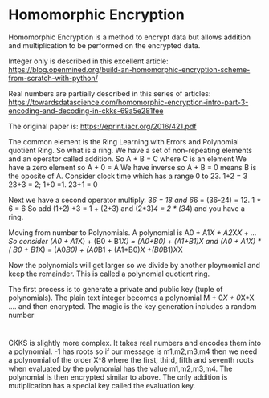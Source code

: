 # Homomorphic Encryption

Homomorphic Encryption is a method to encrypt data but allows addition and multiplication to be performed on the encrypted data.

Integer only is described in this excellent article:
https://blog.openmined.org/build-an-homomorphic-encryption-scheme-from-scratch-with-python/


Real numbers are partially described in this series of articles:
https://towardsdatascience.com/homomorphic-encryption-intro-part-3-encoding-and-decoding-in-ckks-69a5e281fee

The original paper is:
https://eprint.iacr.org/2016/421.pdf 

The common element is the Ring Learning with Errors and Polynomial quotient Ring.
So what is a ring.
We have a set of non-repeating elements and an operator called addition. So A + B  = C where C is an element
We have a zero element so A + 0 = A
We have inverse so A + B = 0 means B is the oposite of A.
Consider clock time which has a range 0 to 23.  1+2 = 3 23+3 = 2; 1+0 =1. 23+1 = 0

Next we have a second operator multiply.  3*6 = 18 and 6*6 = (36-24) = 12. 1 * 6 = 6 
So add (1+2) +3 = 1 + (2+3) and (2*3)*4 = 2 * (3*4) and you have a ring.

Moving from number to Polynomials. A polynomial is A0 + A1*X + A2*X*X + ...
So consider (A0 + A1*X) +  (B0 + B1*X) = (A0+B0) + (A1+B1)*X 
and (A0 + A1*X) * ( B0 + B1*X) = (A0*B0) + (A0*B1 + (A1*B0)*X  +(B0*B1)*X*X

Now the polynomials will get larger so we divide by another ploymomial and keep the remainder.
This is called a polynomial quotient ring.

The first process is to generate a private and public key (tuple of polynomials).
The plain text integer becomes a polynomial M + 0*X + 0*X*X .... and then encrypted.
The magic is the key generation includes a random number 

#
CKKS is slightly more complex.
It takes real numbers and encodes them into a polynomial. 
-1 has roots so if our message is m1,m2,m3,m4 then we need a polynomial of the order  X^8 where the first, third, fifth and seventh roots 
when evaluated by the polynomial has the value m1,m2,m3,m4.
The polynomial is then encrypted similar to above. The only addition is mutiplication has a special key called the evaluation key.






